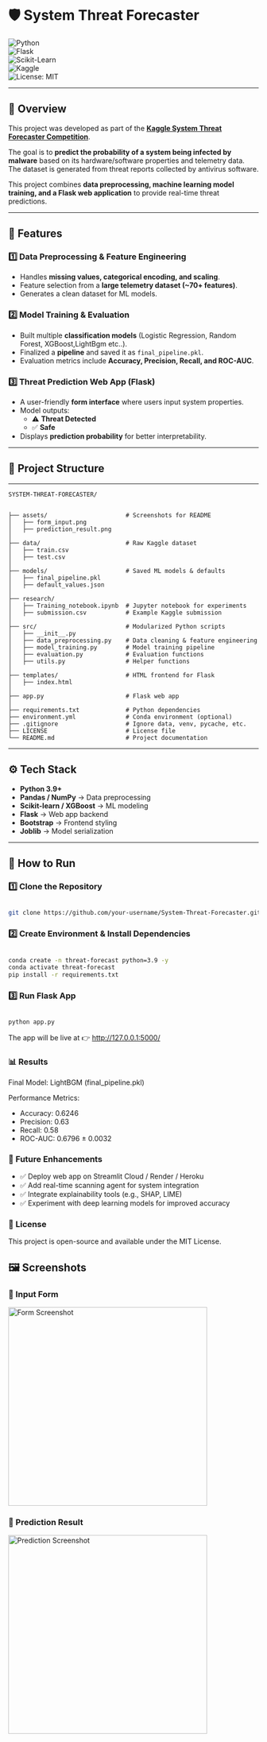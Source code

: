 # 🛡️ System Threat Forecaster  

![Python](https://img.shields.io/badge/Python-3.9%2B-blue)  
![Flask](https://img.shields.io/badge/Flask-2.0+-black)  
![Scikit-Learn](https://img.shields.io/badge/Scikit--Learn-ML-orange)  
![Kaggle](https://img.shields.io/badge/Kaggle-Competition-blue)  
![License: MIT](https://img.shields.io/badge/License-MIT-green)  

---

## 📌 Overview  
This project was developed as part of the [**Kaggle System Threat Forecaster Competition**](https://www.kaggle.com/competitions/System-Threat-Forecaster).  

The goal is to **predict the probability of a system being infected by malware** based on its hardware/software properties and telemetry data. The dataset is generated from threat reports collected by antivirus software.  

This project combines **data preprocessing, machine learning model training, and a Flask web application** to provide real-time threat predictions.  

---

## 🔹 Features  

### 1️⃣ **Data Preprocessing & Feature Engineering**  
- Handles **missing values, categorical encoding, and scaling**.  
- Feature selection from a **large telemetry dataset (~70+ features)**.  
- Generates a clean dataset for ML models.  

### 2️⃣ **Model Training & Evaluation**  
- Built multiple **classification models** (Logistic Regression, Random Forest, XGBoost,LightBgm etc..).  
- Finalized a **pipeline** and saved it as `final_pipeline.pkl`.  
- Evaluation metrics include **Accuracy, Precision, Recall, and ROC-AUC**.  

### 3️⃣ **Threat Prediction Web App (Flask)**  
- A user-friendly **form interface** where users input system properties.  
- Model outputs:  
  - ⚠️ **Threat Detected**  
  - ✅ **Safe**  
- Displays **prediction probability** for better interpretability.  

---

## 📂 Project Structure
---
 
```
SYSTEM-THREAT-FORECASTER/


├── assets/                      # Screenshots for README
│   ├── form_input.png
│   ├── prediction_result.png
│
├── data/                        # Raw Kaggle dataset
│   ├── train.csv
│   ├── test.csv
│
├── models/                      # Saved ML models & defaults
│   ├── final_pipeline.pkl
│   ├── default_values.json
│
├── research/                    
│   ├── Training_notebook.ipynb  # Jupyter notebook for experiments
│   ├── submission.csv           # Example Kaggle submission
│
├── src/                         # Modularized Python scripts
│   ├── __init__.py
│   ├── data_preprocessing.py    # Data cleaning & feature engineering
│   ├── model_training.py        # Model training pipeline
│   ├── evaluation.py            # Evaluation functions
│   ├── utils.py                 # Helper functions
│
├── templates/                   # HTML frontend for Flask
│   ├── index.html
│
├── app.py                       # Flask web app
│
├── requirements.txt             # Python dependencies
├── environment.yml              # Conda environment (optional)
├── .gitignore                   # Ignore data, venv, pycache, etc.
├── LICENSE                      # License file
└── README.md                    # Project documentation

```
---

## ⚙️ Tech Stack  

- **Python 3.9+**  
- **Pandas / NumPy** → Data preprocessing  
- **Scikit-learn / XGBoost** → ML modeling  
- **Flask** → Web app backend  
- **Bootstrap** → Frontend styling  
- **Joblib** → Model serialization  

---

## 🚀 How to Run  

### 1️⃣ Clone the Repository 

```bash

git clone https://github.com/your-username/System-Threat-Forecaster.git

```
### 2️⃣ Create Environment & Install Dependencies

```bash

conda create -n threat-forecast python=3.9 -y
conda activate threat-forecast
pip install -r requirements.txt

```
### 3️⃣ Run Flask App

```bash

python app.py

```
The app will be live at 👉 http://127.0.0.1:5000/

### 📊 Results

Final Model: LightBGM (final_pipeline.pkl)

Performance Metrics:

- Accuracy: 0.6246
- Precision: 0.63
- Recall:  0.58
- ROC-AUC: 0.6796 ± 0.0032

### 🔮 Future Enhancements

- ✅ Deploy web app on Streamlit Cloud / Render / Heroku
- ✅ Add real-time scanning agent for system integration
- ✅ Integrate explainability tools (e.g., SHAP, LIME)
- ✅ Experiment with deep learning models for improved accuracy

### 📜 License

This project is open-source and available under the MIT License.

## 🖼️ Screenshots  

### 🔹 Input Form  
<img src="assets/form_input.png" alt="Form Screenshot" width="400"/>

### 🔹 Prediction Result  
<img src="assets/prediction_result.png" alt="Prediction Screenshot" width="400"/>
